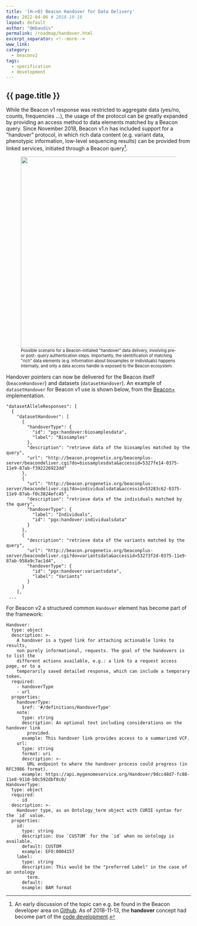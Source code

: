 ```yaml
---
title: '[H—>O] Beacon Handover for Data Delivery'
date: 2022-04-06 # 2018-10-18
layout: default
author: "@mbaudis"
permalink: /roadmap/handover.html
excerpt_separator: <!--more-->
www_link:
category:
  - beaconv2
tags:
  - specification
  - development
---
```


## {{ page.title }}

While the Beacon v1 response was restricted to aggregate data (yes/no, counts, frequencies ...),
the usage of the protocol can be greatly expanded by providing an access method to data elements
matched by a Beacon query. Since November 2018, Beacon v1.n has included support for a "handover" protocol,
in which rich data content (e.g. variant data, phenotypic information, low-level sequencing results)
can be provided from linked services, initiated through a Beacon query[^1].

<figure>
<img src="/assets/img/beacon-query-handover-schema.png" style="width: 520px;" />
  <figcaption style="font-size: 0.8em;">Possible scenario for a Beacon-initiated "handover" data delivery, involving pre- or post- query authentication steps. Importantly, the identification of matching "rich" data elements (e.g. information about biosamples or individuals) happens internally, and only a data access handle is exposed to the Beacon ecosystem.</figcaption>
</figure>

<!--more-->

Handover pointers can now be delivered for the Beacon itself (`beaconHandover`) and datasets (`datasetHandover`). An example of
`datasetHandover` for Beacon v1 use is shown below, from the [Beacon+](http://beacon.progenetix.org) implementation.

```
"datasetAlleleResponses": [
  {
    "datasetHandover": [
      {
        "handoverType": {
          "id": "pgx:handover:biosamplesdata",
          "label": "Biosamples"
        },
        "description": "retrieve data of the biosamples matched by the query",
        "url": "http://beacon.progenetix.org/beaconplus-server/beacondeliver.cgi?do=biosamplesdata&accessid=5327fe14-0375-11e9-87ab-f392226922dd"
      },
      {
        "url": "http://beacon.progenetix.org/beaconplus-server/beacondeliver.cgi?do=individualsdata&accessid=53283c62-0375-11e9-87ab-f0c3824efc45",
        "description": "retrieve data of the individuals matched by the query",
        "handoverType": {
          "label": "Individuals",
          "id": "pgx:handover:individualsdata"
        }
      },
      {
        "description": "retrieve data of the variants matched by the query",
        "url": "http://beacon.progenetix.org/beaconplus-server/beacondeliver.cgi?do=variantsdata&accessid=53273f2d-0375-11e9-87ab-958a9c7ac1d4",
        "handoverType": {
          "id": "pgx:handover:variantsdata",
          "label": "Variants"
        }
      }
    ],
 ...
```

For Beacon v2 a structured common `Handover` element has become part of the framework:

```
Handover:
  type: object
  description: >-
    A handover is a typed link for attaching actionable links to results,
    non purely informational, requests. The goal of the handovers is to list the
    different actions available, e.g.: a link to a request access page, or to a
    temporarily saved detailed response, which can include a temporary token.
  required:
    - handoverType
    - url
  properties:
    handoverType:
      $ref: '#/definitions/HandoverType'
    note:
      type: string
      description: An optional text including considerations on the handover link
        provided.
      example: This handover link provides access to a summarized VCF.
    url:
      type: string
      format: uri
      description: >-
        URL endpoint to where the handover process could progress (in RFC3986 format).
      example: https://api.mygenomeservice.org/Handover/9dcc48d7-fc88-11e8-9110-b0c592dbf8c0/
HandoverType:
  type: object
  required:
    - id
  description: >-
    Handover type, as an Ontology_term object with CURIE syntax for the `id` value.
  properties:
    id:
      type: string
      description: Use `CUSTOM` for the `id` when no ontology is available.
      default: CUSTOM
      example: EFO:0004157
    label:
      type: string
      description: This would be the "preferred Label" in the case of an ontology
        term.
      default:
      example: BAM format
```

[^1]: An early discussion of the topic can e.g. be found in the Beacon developer area on [Github](https://github.com/ga4gh-beacon/specification/issues/114). As of 2018-11-13, the __handover__ concept had become part of the [code development](https://github.com/ga4gh-beacon/specification/pull/230/files).
